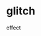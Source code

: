 glitch
======

effect

[image]: https://github.com/nowri/glitch/raw/master/introduction.png "introduction"
